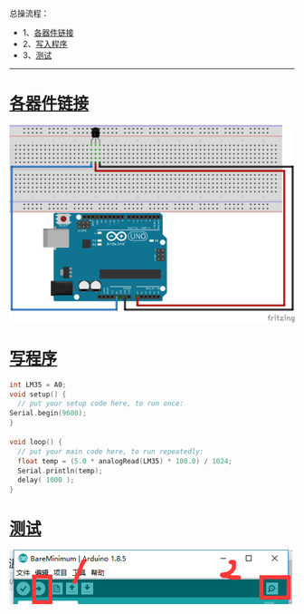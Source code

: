 总操流程：
- 1、[各器件链接](#arduino-01)
- 2、[写入程序](#arduino-02)
- 3、[测试](#arduino-03)

----------
# <a name="arduino-01" href="#" >各器件链接</a>
![](image/15-1.png)
# <a name="arduino-02" href="#" >写程序</a>
```c
int LM35 = A0;
void setup() {
  // put your setup code here, to run once:
Serial.begin(9600);
}

void loop() {
  // put your main code here, to run repeatedly:
  float temp = (5.0 * analogRead(LM35) * 100.0) / 1024;
  Serial.println(temp);
  delay( 1000 );
}
```
# <a name="arduino-03" href="#" >测试</a>
![](image/14-2.png)